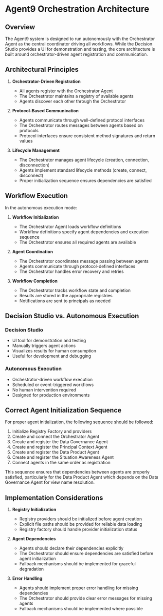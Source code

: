 # Agent9 Orchestration Architecture

## Overview

The Agent9 system is designed to run autonomously with the Orchestrator Agent as the central coordinator driving all workflows. While the Decision Studio provides a UI for demonstration and testing, the core architecture is built around orchestrator-driven agent registration and communication.

## Architectural Principles

1. **Orchestrator-Driven Registration**
   - All agents register with the Orchestrator Agent
   - The Orchestrator maintains a registry of available agents
   - Agents discover each other through the Orchestrator

2. **Protocol-Based Communication**
   - Agents communicate through well-defined protocol interfaces
   - The Orchestrator routes messages between agents based on protocols
   - Protocol interfaces ensure consistent method signatures and return values

3. **Lifecycle Management**
   - The Orchestrator manages agent lifecycle (creation, connection, disconnection)
   - Agents implement standard lifecycle methods (create, connect, disconnect)
   - Proper initialization sequence ensures dependencies are satisfied

## Workflow Execution

In the autonomous execution mode:

1. **Workflow Initialization**
   - The Orchestrator Agent loads workflow definitions
   - Workflow definitions specify agent dependencies and execution sequence
   - The Orchestrator ensures all required agents are available

2. **Agent Coordination**
   - The Orchestrator coordinates message passing between agents
   - Agents communicate through protocol-defined interfaces
   - The Orchestrator handles error recovery and retries

3. **Workflow Completion**
   - The Orchestrator tracks workflow state and completion
   - Results are stored in the appropriate registries
   - Notifications are sent to principals as needed

## Decision Studio vs. Autonomous Execution

### Decision Studio
- UI tool for demonstration and testing
- Manually triggers agent actions
- Visualizes results for human consumption
- Useful for development and debugging

### Autonomous Execution
- Orchestrator-driven workflow execution
- Scheduled or event-triggered workflows
- No human intervention required
- Designed for production environments

## Correct Agent Initialization Sequence

For proper agent initialization, the following sequence should be followed:

1. Initialize Registry Factory and providers
2. Create and connect the Orchestrator Agent
3. Create and register the Data Governance Agent
4. Create and register the Principal Context Agent
5. Create and register the Data Product Agent
6. Create and register the Situation Awareness Agent
7. Connect agents in the same order as registration

This sequence ensures that dependencies between agents are properly satisfied, particularly for the Data Product Agent which depends on the Data Governance Agent for view name resolution.

## Implementation Considerations

1. **Registry Initialization**
   - Registry providers should be initialized before agent creation
   - Explicit file paths should be provided for reliable data loading
   - Registry factory should handle provider initialization status

2. **Agent Dependencies**
   - Agents should declare their dependencies explicitly
   - The Orchestrator should ensure dependencies are satisfied before agent initialization
   - Fallback mechanisms should be implemented for graceful degradation

3. **Error Handling**
   - Agents should implement proper error handling for missing dependencies
   - The Orchestrator should provide clear error messages for missing agents
   - Fallback mechanisms should be implemented where possible
